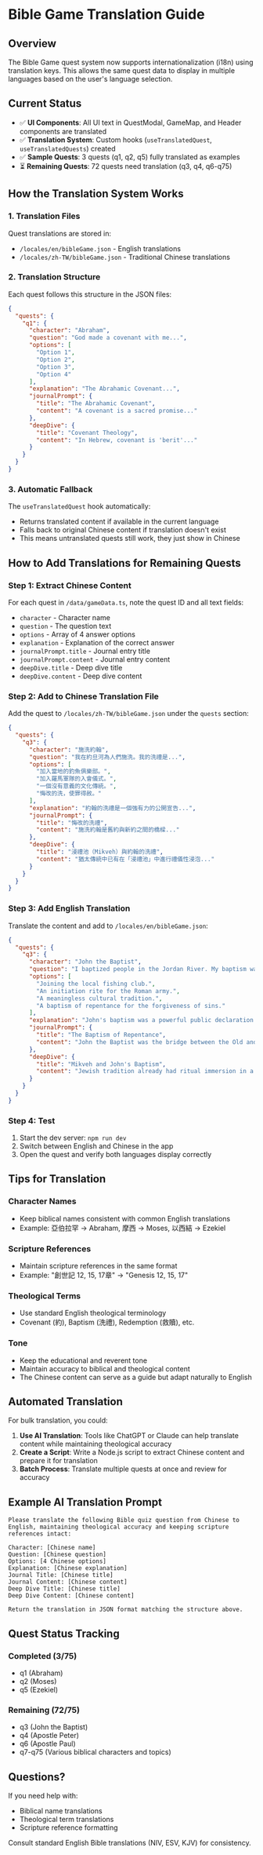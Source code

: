 # Bible Game Translation Guide

## Overview

The Bible Game quest system now supports internationalization (i18n) using translation keys. This allows the same quest data to display in multiple languages based on the user's language selection.

## Current Status

- ✅ **UI Components**: All UI text in QuestModal, GameMap, and Header components are translated
- ✅ **Translation System**: Custom hooks (`useTranslatedQuest`, `useTranslatedQuests`) created
- ✅ **Sample Quests**: 3 quests (q1, q2, q5) fully translated as examples
- ⏳ **Remaining Quests**: 72 quests need translation (q3, q4, q6-q75)

## How the Translation System Works

### 1. Translation Files

Quest translations are stored in:
- `/locales/en/bibleGame.json` - English translations
- `/locales/zh-TW/bibleGame.json` - Traditional Chinese translations

### 2. Translation Structure

Each quest follows this structure in the JSON files:

```json
{
  "quests": {
    "q1": {
      "character": "Abraham",
      "question": "God made a covenant with me...",
      "options": [
        "Option 1",
        "Option 2",
        "Option 3",
        "Option 4"
      ],
      "explanation": "The Abrahamic Covenant...",
      "journalPrompt": {
        "title": "The Abrahamic Covenant",
        "content": "A covenant is a sacred promise..."
      },
      "deepDive": {
        "title": "Covenant Theology",
        "content": "In Hebrew, covenant is 'berit'..."
      }
    }
  }
}
```

### 3. Automatic Fallback

The `useTranslatedQuest` hook automatically:
- Returns translated content if available in the current language
- Falls back to original Chinese content if translation doesn't exist
- This means untranslated quests still work, they just show in Chinese

## How to Add Translations for Remaining Quests

### Step 1: Extract Chinese Content

For each quest in `/data/gameData.ts`, note the quest ID and all text fields:
- `character` - Character name
- `question` - The question text
- `options` - Array of 4 answer options
- `explanation` - Explanation of the correct answer
- `journalPrompt.title` - Journal entry title
- `journalPrompt.content` - Journal entry content
- `deepDive.title` - Deep dive title
- `deepDive.content` - Deep dive content

### Step 2: Add to Chinese Translation File

Add the quest to `/locales/zh-TW/bibleGame.json` under the `quests` section:

```json
{
  "quests": {
    "q3": {
      "character": "施洗約翰",
      "question": "我在約旦河為人們施洗。我的洗禮是...",
      "options": [
        "加入當地的釣魚俱樂部。",
        "加入羅馬軍隊的入會儀式。",
        "一個沒有意義的文化傳統。",
        "悔改的洗，使罪得赦。"
      ],
      "explanation": "約翰的洗禮是一個強有力的公開宣告...",
      "journalPrompt": {
        "title": "悔改的洗禮",
        "content": "施洗約翰是舊約與新約之間的橋樑..."
      },
      "deepDive": {
        "title": "浸禮池（Mikveh）與約翰的洗禮",
        "content": "猶太傳統中已有在「浸禮池」中進行禮儀性浸泡..."
      }
    }
  }
}
```

### Step 3: Add English Translation

Translate the content and add to `/locales/en/bibleGame.json`:

```json
{
  "quests": {
    "q3": {
      "character": "John the Baptist",
      "question": "I baptized people in the Jordan River. My baptism was...",
      "options": [
        "Joining the local fishing club.",
        "An initiation rite for the Roman army.",
        "A meaningless cultural tradition.",
        "A baptism of repentance for the forgiveness of sins."
      ],
      "explanation": "John's baptism was a powerful public declaration...",
      "journalPrompt": {
        "title": "The Baptism of Repentance",
        "content": "John the Baptist was the bridge between the Old and New Testament..."
      },
      "deepDive": {
        "title": "Mikveh and John's Baptism",
        "content": "Jewish tradition already had ritual immersion in a 'mikveh' for purification..."
      }
    }
  }
}
```

### Step 4: Test

1. Start the dev server: `npm run dev`
2. Switch between English and Chinese in the app
3. Open the quest and verify both languages display correctly

## Tips for Translation

### Character Names
- Keep biblical names consistent with common English translations
- Example: 亞伯拉罕 → Abraham, 摩西 → Moses, 以西結 → Ezekiel

### Scripture References
- Maintain scripture references in the same format
- Example: "創世記 12, 15, 17章" → "Genesis 12, 15, 17"

### Theological Terms
- Use standard English theological terminology
- Covenant (約), Baptism (洗禮), Redemption (救贖), etc.

### Tone
- Keep the educational and reverent tone
- Maintain accuracy to biblical and theological content
- The Chinese content can serve as a guide but adapt naturally to English

## Automated Translation

For bulk translation, you could:

1. **Use AI Translation**: Tools like ChatGPT or Claude can help translate content while maintaining theological accuracy
2. **Create a Script**: Write a Node.js script to extract Chinese content and prepare it for translation
3. **Batch Process**: Translate multiple quests at once and review for accuracy

## Example AI Translation Prompt

```
Please translate the following Bible quiz question from Chinese to English, maintaining theological accuracy and keeping scripture references intact:

Character: [Chinese name]
Question: [Chinese question]
Options: [4 Chinese options]
Explanation: [Chinese explanation]
Journal Title: [Chinese title]
Journal Content: [Chinese content]
Deep Dive Title: [Chinese title]
Deep Dive Content: [Chinese content]

Return the translation in JSON format matching the structure above.
```

## Quest Status Tracking

### Completed (3/75)
- q1 (Abraham)
- q2 (Moses)
- q5 (Ezekiel)

### Remaining (72/75)
- q3 (John the Baptist)
- q4 (Apostle Peter)
- q6 (Apostle Paul)
- q7-q75 (Various biblical characters and topics)

## Questions?

If you need help with:
- Biblical name translations
- Theological term translations
- Scripture reference formatting

Consult standard English Bible translations (NIV, ESV, KJV) for consistency.
